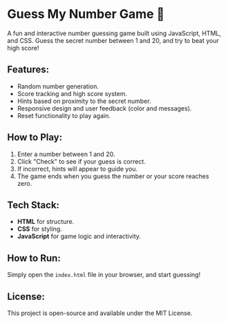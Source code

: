 # Guess My Number Game 🎲

A fun and interactive number guessing game built using JavaScript, HTML, and CSS. Guess the secret number between 1 and 20, and try to beat your high score!

## Features:
- Random number generation.
- Score tracking and high score system.
- Hints based on proximity to the secret number.
- Responsive design and user feedback (color and messages).
- Reset functionality to play again.

## How to Play:
1. Enter a number between 1 and 20.
2. Click "Check" to see if your guess is correct.
3. If incorrect, hints will appear to guide you.
4. The game ends when you guess the number or your score reaches zero.

## Tech Stack:
- **HTML** for structure.
- **CSS** for styling.
- **JavaScript** for game logic and interactivity.

## How to Run:
Simply open the `index.html` file in your browser, and start guessing!

## License:
This project is open-source and available under the MIT License.
